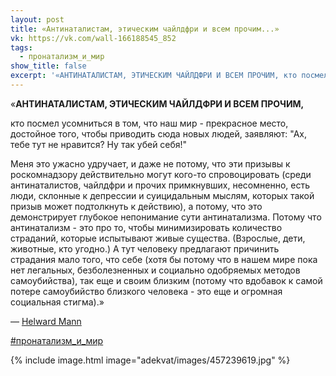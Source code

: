 ```yaml
---
layout: post
title: «Антинаталистам, этическим чайлдфри и всем прочим...»
vk: https://vk.com/wall-166188545_852
tags:
  - пронатализм_и_мир
show_title: false
excerpt: '«АНТИНАТАЛИСТАМ, ЭТИЧЕСКИМ ЧАЙЛДФРИ И ВСЕМ ПРОЧИМ, кто посмел усомниться в том, что наш мир - прекрасное место, достойное того, чтобы приводить сюда новых людей, заявляют: "Ах, тебе тут не нравится? Ну так убей себя!" Меня это ужасно удручает, и даже не потому, что...'
---
```

«**АНТИНАТАЛИСТАМ, ЭТИЧЕСКИМ ЧАЙЛДФРИ И ВСЕМ ПРОЧИМ,**

кто посмел усомниться в том, что наш мир - прекрасное место, достойное того, чтобы приводить сюда новых людей, заявляют: "Ах, тебе тут не нравится? Ну так убей себя!"

Меня это ужасно удручает, и даже не потому, что эти призывы к роскомнадзору действительно могут кого-то спровоцировать (среди антинаталистов, чайлдфри и прочих примкнувших, несомненно, есть люди, склонные к депрессии и суицидальным мыслям, которых такой призыв может подтолкнуть к действию), а потому, что это демонстрирует глубокое непонимание сути антинатализма. Потому что антинатализм - это про то, чтобы минимизировать количество страданий, которые испытывают живые существа. (Взрослые, дети, животные, кто угодно.) А тут человеку предлагают причинить страдания мало того, что себе (хотя бы потому что в нашем мире пока нет легальных, безболезненных и социально одобряемых методов самоубийства), так еще и своим близким (потому что вдобавок к самой потере самоубийство близкого человека - это еще и огромная социальная стигма).»

— [Helward Mann](https://vk.com/club161336190)

[#пронатализм_и_мир](poisk.html#пронатализм_и_мир)

{% include image.html image="adekvat/images/457239619.jpg" %}